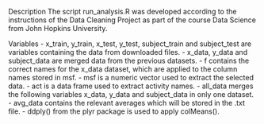 
Description
The script run_analysis.R was developed according to the instructions of the Data Cleaning Project as part of the course Data Science from John Hopkins University.

Variables
    - x_train, y_train, x_test, y_test, subject_train and subject_test are variables containing the data from downloaded files.
    - x_data, y_data and subject_data are merged data from the previous datasets.
    - f contains the correct names for the x_data dataset, which are applied to the column names stored in msf.
    - msf is a numeric vector used to extract the selected data.
    - act is a data frame used to extract activity names.
    - all_data merges the following variables x_data, y_data and subject_data in only one dataset.
    - avg_data contains the relevant averages which will be stored in the .txt file. 
    - ddply() from the plyr package is used to apply colMeans(). 

